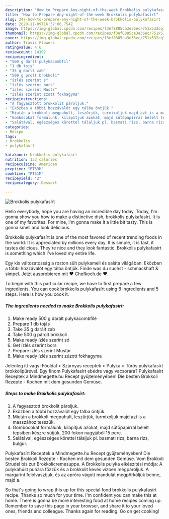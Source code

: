 ```yaml
---
description: "How to Prepare Any-night-of-the-week Brokkolis pulykafasírt"
title: "How to Prepare Any-night-of-the-week Brokkolis pulykafasírt"
slug: 347-how-to-prepare-any-night-of-the-week-brokkolis-pulykafasirt
date: 2020-11-09T16:37:06.754Z
image: https://img-global.cpcdn.com/recipes/f3ef8885ca3e36ec/751x532cq70/brokkolis-pulykafasirt-recept-foto.jpg
thumbnail: https://img-global.cpcdn.com/recipes/f3ef8885ca3e36ec/751x532cq70/brokkolis-pulykafasirt-recept-foto.jpg
cover: https://img-global.cpcdn.com/recipes/f3ef8885ca3e36ec/751x532cq70/brokkolis-pulykafasirt-recept-foto.jpg
author: Travis Flowers
ratingvalue: 4.6
reviewcount: 14192
recipeingredient:
- "500 g darlt pulykacombfil"
- "1 db tojs"
- "35 g darlt zab"
- "500 g prolt brokkoli"
- "ízlés szerint s"
- "ízlés szerint bors"
- "ízlés szerint Mustr"
- "ízlés szerint zzott fokhagyma"
recipeinstructions:
- "A fagyasztott brokkolit pároljuk."
- "Eközben a többi hozzávalót egy tálba öntjük."
- "Miután a brokkoli megpuhult, leszűrjük, turmixoljuk majd azt is a masszához tesszük."
- "Gombócokat formálunk, kilapítjuk azokat, majd sütőpapírral bélelt tepsiben készre sütjük, 200 fokon nagyjából 15 perc."
- "Salátával, egészséges körettel tálaljuk pl. basmati rizs, barna rizs, bulgur."
categories:
- Recipe
tags:
- brokkolis
- pulykafasrt

katakunci: brokkolis pulykafasrt 
nutrition: 133 calories
recipecuisine: American
preptime: "PT33M"
cooktime: "PT51M"
recipeyield: "2"
recipecategory: Dessert

---
```



![Brokkolis pulykafasírt](https://img-global.cpcdn.com/recipes/f3ef8885ca3e36ec/751x532cq70/brokkolis-pulykafasirt-recept-foto.jpg)

Hello everybody, hope you are having an incredible day today. Today, I'm gonna show you how to make a distinctive dish, brokkolis pulykafasírt. It is one of my favorites. For mine, I'm gonna make it a little bit tasty. This is gonna smell and look delicious.

Brokkolis pulykafasírt is one of the most favored of recent trending foods in the world. It is appreciated by millions every day. It is simple, it is fast, it tastes delicious. They're nice and they look fantastic. Brokkolis pulykafasírt is something which I've loved my entire life.

Egy kis változatosság a roston sült pulykamell és saláta világában. Eközben a többi hozzávalót egy tálba öntjük. Finde was du suchst - schmackhaft &amp; simpel. Jetzt ausprobieren mit ♥ Chefkoch.de ♥.


To begin with this particular recipe, we have to first prepare a few ingredients. You can cook brokkolis pulykafasírt using 8 ingredients and 5 steps. Here is how you cook it.

<!--inarticleads1-->

##### The ingredients needed to make Brokkolis pulykafasírt:

1. Make ready 500 g darált pulykacombfilé
1. Prepare 1 db tojás
1. Take 35 g darált zab
1. Take 500 g párolt brokkoli
1. Make ready ízlés szerint só
1. Get ízlés szerint bors
1. Prepare ízlés szerint Mustár
1. Make ready ízlés szerint zúzott fokhagyma


Jelenleg itt vagy: Főoldal &gt; Szárnyas receptek &gt; Pulyka &gt; Túrós pulykafasírt brokkolipürével. Egy finom Pulykafasírt ebédre vagy vacsorára? Pulykafasírt Receptek a Mindmegette.hu Recept gyűjteményében! Die besten Brokkoli Rezepte - Kochen mit dem gesunden Gemüse. 

<!--inarticleads2-->

##### Steps to make Brokkolis pulykafasírt:

1. A fagyasztott brokkolit pároljuk.
1. Eközben a többi hozzávalót egy tálba öntjük.
1. Miután a brokkoli megpuhult, leszűrjük, turmixoljuk majd azt is a masszához tesszük.
1. Gombócokat formálunk, kilapítjuk azokat, majd sütőpapírral bélelt tepsiben készre sütjük, 200 fokon nagyjából 15 perc.
1. Salátával, egészséges körettel tálaljuk pl. basmati rizs, barna rizs, bulgur.


Pulykafasírt Receptek a Mindmegette.hu Recept gyűjteményében! Die besten Brokkoli Rezepte - Kochen mit dem gesunden Gemüse. Vom Brokkoli Strudel bis zur Brokkolicremesuppe. A Brokkolis pulyka elkészítési módja: A pulykahúst puhára főzzük és a brokkolit kevés vízben megpároljuk. A margarint felolvasztjuk, és az apróra vágott mandulát megpörköljük benne, majd a. 

So that's going to wrap this up for this special food brokkolis pulykafasírt recipe. Thanks so much for your time. I'm confident you can make this at home. There is gonna be more interesting food at home recipes coming up. Remember to save this page in your browser, and share it to your loved ones, friends and colleague. Thanks again for reading. Go on get cooking!
